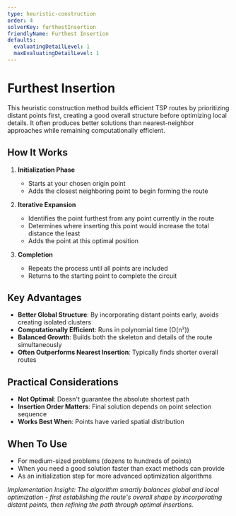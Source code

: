 ```yaml
---
type: heuristic-construction
order: 4
solverKey: furthestInsertion
friendlyName: Furthest Insertion
defaults:
  evaluatingDetailLevel: 1
  maxEvaluatingDetailLevel: 1
---
```


# Furthest Insertion

This heuristic construction method builds efficient TSP routes by prioritizing distant points first, creating a good overall structure before optimizing local details. It often produces better solutions than nearest-neighbor approaches while remaining computationally efficient.

## How It Works

1. **Initialization Phase**

   - Starts at your chosen origin point
   - Adds the closest neighboring point to begin forming the route

2. **Iterative Expansion**

   - Identifies the point furthest from any point currently in the route
   - Determines where inserting this point would increase the total distance the least
   - Adds the point at this optimal position

3. **Completion**
   - Repeats the process until all points are included
   - Returns to the starting point to complete the circuit

## Key Advantages

- **Better Global Structure**: By incorporating distant points early, avoids creating isolated clusters
- **Computationally Efficient**: Runs in polynomial time (O(n²))
- **Balanced Growth**: Builds both the skeleton and details of the route simultaneously
- **Often Outperforms Nearest Insertion**: Typically finds shorter overall routes

## Practical Considerations

- **Not Optimal**: Doesn't guarantee the absolute shortest path
- **Insertion Order Matters**: Final solution depends on point selection sequence
- **Works Best When**: Points have varied spatial distribution

## When To Use

- For medium-sized problems (dozens to hundreds of points)
- When you need a good solution faster than exact methods can provide
- As an initialization step for more advanced optimization algorithms

_Implementation Insight: The algorithm smartly balances global and local optimization - first establishing the route's overall shape by incorporating distant points, then refining the path through optimal insertions._
